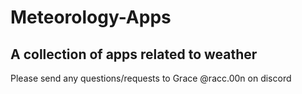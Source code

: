 # Meteorology-Apps
## A collection of apps related to weather
Please send any questions/requests to Grace @racc.00n on discord
